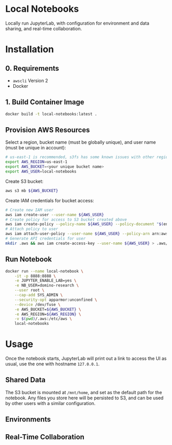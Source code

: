 # Local Notebooks

Locally run JupyterLab, with configuration for environment and data sharing,
and real-time collaboration.

# Installation

## 0. Requirements

* `awscli` Version 2
* Docker

## 1. Build Container Image

```bash
docker build -t local-notebooks:latest .
```

## Provision AWS Resources

Select a region, bucket name (must be globally unique), and user name (must be unique in account):

```bash
# us-east-1 is recommended, s3fs has some known issues with other regions
export AWS_REGION=us-east-1
export AWS_BUCKET=<your unique bucket name>
export AWS_USER=local-notebooks
```

Create S3 bucket:

```bash
aws s3 mb ${AWS_BUCKET}
```

Create IAM credentials for bucket access:

```bash
# Create new IAM user
aws iam create-user --user-name ${AWS_USER}
# Create policy for access to S3 bucket created above
aws iam create-policy --policy-name ${AWS_USER} --policy-document "$(envsubst < config/policy.json)"
# Attach policy to user
aws iam attach-user-policy --user-name ${AWS_USER} --policy-arn arn:aws:iam::$(aws sts get-caller-identity --query Account --output text):policy/${AWS_USER}
# Generate API credentials for user
mkdir .aws && aws iam create-access-key --user-name ${AWS_USER} > .aws/credentials
```

## Run Notebook

```bash
docker run --name local-notebook \
    -it -p 8888:8888 \
    -e JUPYTER_ENABLE_LAB=yes \
    -e NB_USER=domino-research \
    --user root \
    --cap-add SYS_ADMIN \
    --security-opt apparmor:unconfined \
    --device /dev/fuse \
    -e AWS_BUCKET=${AWS_BUCKET} \
    -e AWS_REGION=${AWS_REGION} \
    -v $(pwd)/.aws:/etc/aws \
    local-notebooks
```

# Usage

Once the notebook starts, JupyterLab will print out a link to access the UI as usual, use the one with hostname `127.0.0.1`. 

## Shared Data

The S3 bucket is mounted at `/mnt/home`, and set as the default path for the notebook. Any files you store here will be persisted to S3, and can be used by other users with a similar configuration. 

## Environments

## Real-Time Collaboration
